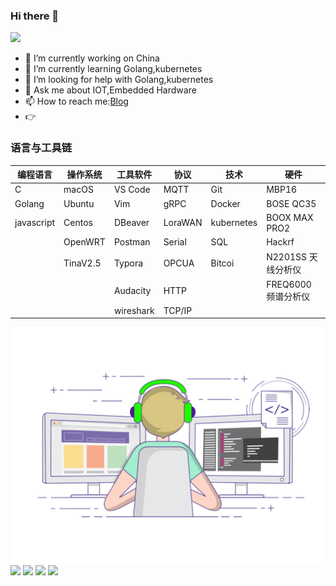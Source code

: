 ### Hi there 👋

![](https://visitor-badge.glitch.me/badge?page_id=zsy-cn.readme)

- 🔭 I’m currently working on China
- 🌱 I’m currently learning Golang,kubernetes
- 🤔 I’m looking for help with Golang,kubernetes
- 💬 Ask me about IOT,Embedded Hardware
- 📫 How to reach me:[Blog](https://zsy-cn.github.io/)
- 👉

### 语言与工具链

|   编程语言  |  操作系统  | 工具软件     | 协议     | 技术       | 硬件               |
| ---------- | -------- | ----------- | ------- | ---------- | ----------------- |
| C          | macOS    | VS Code     | MQTT    | Git        | MBP16             |
| Golang     | Ubuntu   | Vim         | gRPC    | Docker     | BOSE QC35         |
| javascript | Centos   | DBeaver     | LoraWAN | kubernetes | BOOX MAX PRO2     |
|            | OpenWRT  | Postman     | Serial  | SQL        | Hackrf            |
|            | TinaV2.5 | Typora      | OPCUA   | Bitcoi     | N2201SS 天线分析仪  |
|            |          | Audacity    | HTTP    |            | FREQ6000 频谱分析仪 |
|            |          | wireshark   | TCP/IP  |            |                   |

<img align="center" src="https://raw.githubusercontent.com/zsy-cn/zsy-cn/main/developer.gif"/>

<img align="center" src="https://github-profile-trophy.vercel.app/?username=zsy-cn&theme=onedark&column=4&margin-w=15&margin-h=15" style="max-width:90%;">

<img align="center" src="https://github-readme-stats.vercel.app/api?username=zsy-cn&count_private=true&show_icons=true&include_all_commits=true&theme=tokyonight"/>

<img align="center" src="https://github-readme-stats.vercel.app/api/top-langs/?username=zsy-cn&theme=tokyonight&layout=compact" />

<a href="https://github.com/zsy-cn/English">
  <img align="center" src="https://github-readme-stats.vercel.app/api/pin/?username=zsy-cn&repo=English&theme=tokyonight" />
</a>
